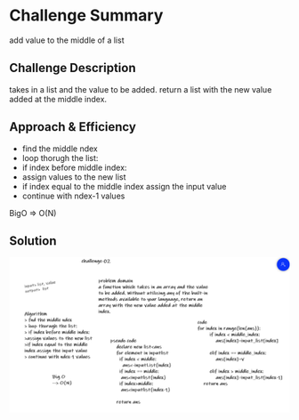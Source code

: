 # Challenge Summary
add value to the middle of a list

## Challenge Description
takes in a list and the value to be added.
return a list with the new value added at the middle index.

## Approach & Efficiency
-   find the middle ndex
-   loop thorugh the list:
-   if index before middle index:
-   assign values to the new list
-   if index equal to the middle index assign the input value
-   continue with ndex-1 values

BigO => O(N)

## Solution
![img](../../assets/array_shift.png)

